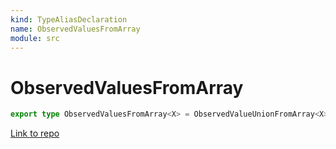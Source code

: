 ```yaml
---
kind: TypeAliasDeclaration
name: ObservedValuesFromArray
module: src
---
```


# ObservedValuesFromArray

```ts
export type ObservedValuesFromArray<X> = ObservedValueUnionFromArray<X>;
```

[Link to repo](https://github.com/ReactiveX/rxjs/blob/master/src/internal/types.ts#L195-L195)
